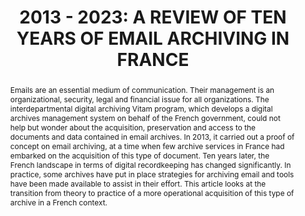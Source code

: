 ---
abstract: 'Emails are an essential medium of communication. Their management is an
  organizational, security, legal and financial issue for all organizations.

  The interdepartmental digital archiving Vitam program, which develops a digital
  archives management system on behalf of the French government, could not help but
  wonder about the acquisition, preservation and access to the documents and data
  contained in email archives. In 2013, it carried out a proof of concept on email
  archiving, at a time when few archive services in France had embarked on the acquisition
  of this type of document.

  Ten years later, the French landscape in terms of digital recordkeeping has changed
  significantly. In practice, some archives have put in place strategies for archiving
  email and tools have been made available to assist in their effort.

  This article looks at the transition from theory to practice of a more operational
  acquisition of this type of archive in a French context.'
creators:
- Ville, Marion
date: null
document_url: https://www.ideals.illinois.edu/items/128288/bitstreams/428941/data.pdf
grand_parent: iPRES
institutions: []
keywords:
- email archiving
- appraisal
- preserving email
- tools
- proof of concept
landing_page_url: https://hdl.handle.net/2142/121084
language: eng
layout: publication
license: CC-BY 4.0 International
notes_url: null
parent: iPRES 2023
publication_type: paper
size: null
slides_url: https://hdl.handle.net/2142/121688
source_name: iPRES
title: '2013 - 2023: A REVIEW OF TEN YEARS OF EMAIL ARCHIVING IN FRANCE'
year: 2023
---
